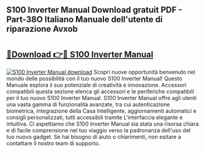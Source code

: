 ## S100 Inverter Manual Download gratuit PDF - Part-38O Italiano Manuale dell'utente di riparazione Avxob

# <h2><a href="http://df9zohu.blite.top/?on=S100+Inverter+Manual">🔗Download 👉🔴 S100 Inverter Manual</a></h2>

[![S100 Inverter Manual download](https://i.imgur.com/lujVjoI.png)](http://df9zohu.blite.top/?on=S100+Inverter+Manual)
Scopri nuove opportunità benvenuto nel mondo delle possibilità con il tuo nuovo S100 Inverter Manual! Questo Manuale esplora il suo potenziale di creatività e innovazione. Accessori compatibili questa sezione elenca gli accessori e le periferiche compatibili per il tuo nuovo S100 Inverter Manual. S100 Inverter Manual offre agli utenti una vasta gamma di funzionalità avanzate, tra cui autenticazione biometrica, integrazione della Casa Intelligente, aggiornamenti automatici e consigli personalizzati, tutti accessibili tramite L'interfaccia elegante e intuitiva. Ci aspettiamo che S100 Inverter Manual sia stata una risorsa chiara e di facile comprensione nel tuo viaggio verso la padronanza dell'uso del tuo nuovo gadget. Se hai bisogno di aiuto o chiarimenti, non esitare a contattare il nostro team di supporto.
